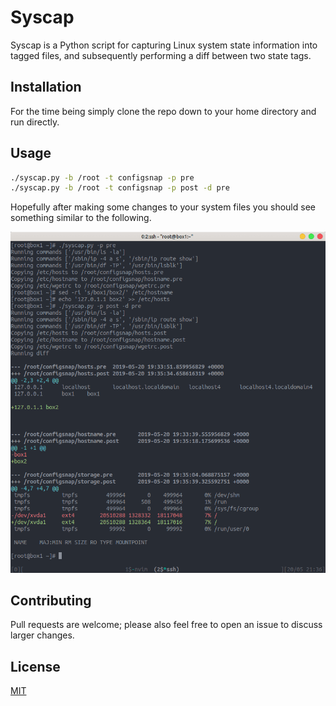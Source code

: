 # Syscap

Syscap is a Python script for capturing Linux system state information into
tagged files, and subsequently performing a diff between two state tags.

## Installation

For the time being simply clone the repo down to your home directory and run
directly.

## Usage

```bash
./syscap.py -b /root -t configsnap -p pre
./syscap.py -b /root -t configsnap -p post -d pre
```

Hopefully after making some changes to your system files you should see
something similar to the following.

![](imgs/screenshot.png)

## Contributing
Pull requests are welcome; please also feel free to open an issue to discuss
larger changes.

## License
[MIT](https://choosealicense.com/licenses/mit/)
